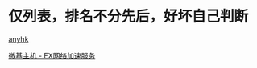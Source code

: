 # 仅列表，排名不分先后，好坏自己判断

[anyhk](https://anyhk.net/cart.php?gid=12)

[微基主机 - EX网络加速服务](https://idc.wiki/exnetwork.php)
